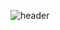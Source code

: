 ![header](https://capsule-render.vercel.app/api?type=waving&color=timeGradient&text=Welcome%20to%20's%20GitHub%20👋&animation=twinkling&fontSize=35&fontAlignY=40&fontAlign=70&height=250)
